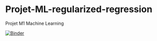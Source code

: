 # Projet-ML-regularized-regression
Projet M1 Machine Learning


[![Binder](https://mybinder.org/badge_logo.svg)](https://mybinder.org/v2/gh/nouredinesaleh/Projet-ML-regularized-regression/master?filepath=Regularized%20regression.ipynb)
